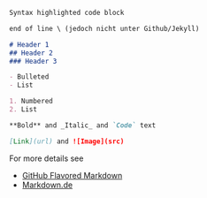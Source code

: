 ```markdown
Syntax highlighted code block

end of line \ (jedoch nicht unter Github/Jekyll)

# Header 1
## Header 2
### Header 3

- Bulleted
- List

1. Numbered
2. List

**Bold** and _Italic_ and `Code` text

[Link](url) and ![Image](src)
```

For more details see 
+ [GitHub Flavored Markdown](https://guides.github.com/features/mastering-markdown/) 
+ [Markdown.de](https://markdown.de/)
